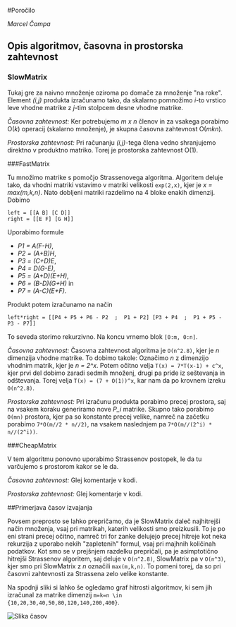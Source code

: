 #Poročilo

*Marcel Čampa*

## Opis algoritmov, časovna in prostorska zahtevnost

### SlowMatrix

Tukaj gre za naivno množenje oziroma po domače za množenje "na roke". Element *(i,j)* produkta izračunamo tako, da skalarno pomnožimo *i*-to vrstico leve vhodne matrike z *j*-tim stolpcem desne vhodne matrike.

*Časovna zahtevnost:* Ker potrebujemo *m x n* členov in za vsakega porabimo O(*k*) operacij (skalarno množenje), je skupna časovna zahtevnost O(*mkn*).

*Prostorska zahtevnost:* Pri računanju *(i,j)*-tega člena vedno shranjujemo direktno v produktno matriko. Torej je prostorska zahtevnost O(1).

###FastMatrix

Tu množimo matrike s pomočjo Strassenovega algoritma. Algoritem deluje tako, da vhodni matriki vstavimo v matriki velikosti `exp(2,x)`, kjer je *x = max(m,k,n)*. Nato dobljeni matriki razdelimo na 4 bloke enakih dimenzij. Dobimo

```
left = [[A B] [C D]]
right = [[E F] [G H]]
```

Uporabimo formule

* *P1 = A(F-H)*,
* *P2 = (A+B)H*,
* *P3 = (C+D)E*,
* *P4 = D(G-E)*,
* *P5 = (A+D)(E+H)*,
* *P6 = (B-D)(G+H)* in
* *P7 = (A-C)(E+F)*.

Produkt potem izračunamo na način

```
left*right = [[P4 + P5 + P6 - P2  ;  P1 + P2] [P3 + P4  ;  P1 + P5 - P3 - P7]]
```

To seveda storimo rekurzivno. Na koncu vrnemo blok `[0:m, 0:n]`.

*Časovna zahtevnost:* Časovna zahtevnost algoritma je `O(n^2.8)`, kjer je *n* dimenzija vhodne matrike. To dobimo takole: Označimo *n* z dimenzijo vhodnim matrik, kjer je *n = 2^x*. Potem očitno velja `T(x) = 7*T(x-1) + c^x`, kjer prvi del dobimo zaradi sedmih množenj, drugi pa pride iz seštevanja in odštevanja. Torej velja `T(x) = (7 + O(1))^x`, kar nam da po krovnem izreku `O(n^2.8)`.

*Prostorska zahtevnost:* Pri izračunu produkta porabimo precej prostora, saj na vsakem koraku generiramo nove *P_i* matrike. Skupno tako porabimo `O(mn)` prostora, kjer pa so konstante precej velike, namreč na začetku porabimo `7*O(m//2 * n//2)`, na vsakem naslednjem pa `7*O(m//(2^i) * n//(2^i))`.

###CheapMatrix

V tem algoritmu ponovno uporabimo Strassenov postopek, le da tu varčujemo s prostorom kakor se le da.

*Časovna zahtevnost:* Glej komentarje v kodi.

*Prostorska zahtevnost:* Glej komentarje v kodi.

##Primerjava časov izvajanja

Povsem preprosto se lahko prepričamo, da je SlowMatrix daleč najhitrejši način množenja, vsaj pri matrikah, katerih velikosti smo preizkusili. To je po eni strani precej očitno, namreč tri for zanke delujejo precej hitreje kot neka rekurzija z uporabo nekih "zapletenih" formul, vsaj pri majhnih količinah podatkov. Kot smo se v prejšnjem razdelku prepričali, pa je asimptotično hitrejši Strassenov algoritem, saj deluje v `O(n^2.8)`, SlowMatrix pa v `O(n^3)`, kjer smo pri SlowMatrix z *n* označili `max(m,k,n)`. To pomeni torej, da so pri časovni zahtevnosti za Strassena zelo velike konstante.

Na spodnji sliki si lahko še ogledamo graf hitrosti algoritmov, ki sem jih izračunal za matrike dimenzij `m=k=n \in {10,20,30,40,50,80,120,140,200,400}`.

![Slika časov](https://github.com/campovski/PSA1/blob/master/naloge/2016/dn1/matrix/MarcelCampa/graf.png)



